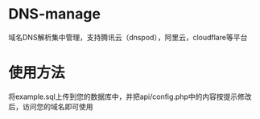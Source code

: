 # DNS-manage
域名DNS解析集中管理，支持腾讯云（dnspod），阿里云，cloudflare等平台
# 使用方法
将example.sql上传到您的数据库中，并把api/config.php中的内容按提示修改后，访问您的域名即可使用
